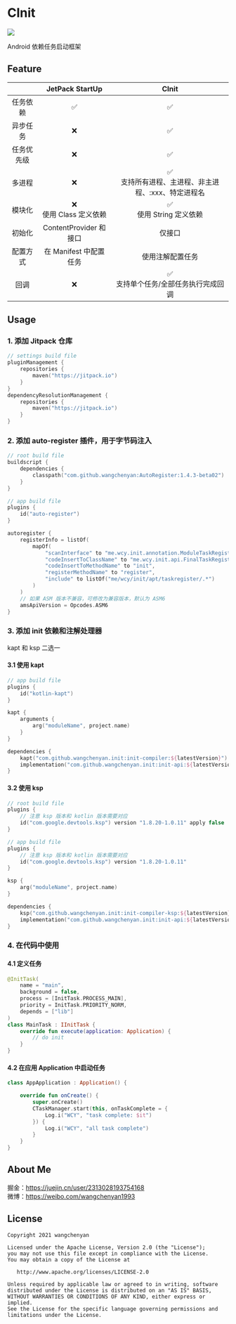 # CInit

[![](https://jitpack.io/v/wangchenyan/init.svg)](https://jitpack.io/#wangchenyan/init)

Android 依赖任务启动框架

## Feature

| | JetPack StartUp | CInit |
| :-: | :-: | :-: |
| 任务依赖 | ✅ | ✅ |
| 异步任务 | ❌ | ✅ |
| 任务优先级 | ❌ | ✅ |
| 多进程 | ❌ | ✅<br>支持所有进程、主进程、非主进程、:xxx、特定进程名 |
| 模块化 | ❌<br>使用 Class 定义依赖 | ✅<br>使用 String 定义依赖 |
| 初始化 | ContentProvider 和接口 | 仅接口 |
| 配置方式 | 在 Manifest 中配置任务 | 使用注解配置任务 |
| 回调 | ❌ | ✅<br>支持单个任务/全部任务执行完成回调 |

## Usage

### 1. 添加 Jitpack 仓库

```kotlin
// settings build file
pluginManagement {
    repositories {
        maven("https://jitpack.io")
    }
}
dependencyResolutionManagement {
    repositories {
        maven("https://jitpack.io")
    }
}
```

### 2. 添加 auto-register 插件，用于字节码注入

```kotlin
// root build file
buildscript {
    dependencies {
        classpath("com.github.wangchenyan:AutoRegister:1.4.3-beta02")
    }
}
```

```kotlin
// app build file
plugins {
    id("auto-register")
}

autoregister {
    registerInfo = listOf(
        mapOf(
            "scanInterface" to "me.wcy.init.annotation.ModuleTaskRegister",
            "codeInsertToClassName" to "me.wcy.init.api.FinalTaskRegister",
            "codeInsertToMethodName" to "init",
            "registerMethodName" to "register",
            "include" to listOf("me/wcy/init/apt/taskregister/.*")
        )
    )
    // 如果 ASM 版本不兼容，可修改为兼容版本，默认为 ASM6
    amsApiVersion = Opcodes.ASM6
}
```

### 3. 添加 init 依赖和注解处理器

kapt 和 ksp 二选一

#### 3.1 使用 kapt

```kotlin
// app build file
plugins {
    id("kotlin-kapt")
}

kapt {
    arguments {
        arg("moduleName", project.name)
    }
}

dependencies {
    kapt("com.github.wangchenyan.init:init-compiler:${latestVersion}")
    implementation("com.github.wangchenyan.init:init-api:${latestVersion}")
}
```

#### 3.2 使用 ksp

```kotlin
// root build file
plugins {
    // 注意 ksp 版本和 kotlin 版本需要对应
    id("com.google.devtools.ksp") version "1.8.20-1.0.11" apply false
}
```

```kotlin
// app build file
plugins {
    // 注意 ksp 版本和 kotlin 版本需要对应
    id("com.google.devtools.ksp") version "1.8.20-1.0.11"
}

ksp {
    arg("moduleName", project.name)
}

dependencies {
    ksp("com.github.wangchenyan.init:init-compiler-ksp:${latestVersion}")
    implementation("com.github.wangchenyan.init:init-api:${latestVersion}")
}
```

### 4. 在代码中使用

#### 4.1 定义任务

```kotlin
@InitTask(
    name = "main",
    background = false,
    process = [InitTask.PROCESS_MAIN],
    priority = InitTask.PRIORITY_NORM,
    depends = ["lib"]
)
class MainTask : IInitTask {
    override fun execute(application: Application) {
        // do init
    }
}
```

#### 4.2 在应用 Application 中启动任务

```kotlin
class AppApplication : Application() {

    override fun onCreate() {
        super.onCreate()
        CTaskManager.start(this, onTaskComplete = {
            Log.i("WCY", "task complete: $it")
        }) {
            Log.i("WCY", "all task complete")
        }
    }
}
```

## About Me

掘金：https://juejin.cn/user/2313028193754168<br>
微博：https://weibo.com/wangchenyan1993

## License

    Copyright 2021 wangchenyan

    Licensed under the Apache License, Version 2.0 (the "License");
    you may not use this file except in compliance with the License.
    You may obtain a copy of the License at

       http://www.apache.org/licenses/LICENSE-2.0

    Unless required by applicable law or agreed to in writing, software
    distributed under the License is distributed on an "AS IS" BASIS,
    WITHOUT WARRANTIES OR CONDITIONS OF ANY KIND, either express or implied.
    See the License for the specific language governing permissions and
    limitations under the License.
